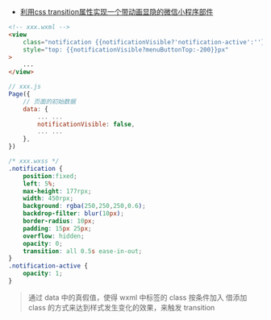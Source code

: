 - [利用css transition属性实现一个带动画显隐的微信小程序部件](https://blog.csdn.net/weixin_42338390/article/details/80643875)

```html
<!-- xxx.wxml -->
<view 
    class="notification {{notificationVisible?'notification-active':''}}"
    style="top: {{notificationVisible?menuButtonTop:-200}}px"
>
    ...
</view>
```

```js
// xxx.js
Page({
	// 页面的初始数据
	data: {
		... ...
		notificationVisible: false,
		... ...
	},
})
```

```css
/* xxx.wxss */
.notification {
    position:fixed;
    left: 5%;
    max-height: 177rpx;
    width: 450rpx;
    background: rgba(250,250,250,0.6);
	backdrop-filter: blur(10px);
    border-radius: 10px;
    padding: 15px 25px;
    overflow: hidden;
    opacity: 0;
    transition: all 0.5s ease-in-out;
}
.notification-active {
    opacity: 1;
}
```

> 通过 data 中的真假值，使得 wxml 中标签的 class 按条件加入
> 借添加 class 的方式来达到样式发生变化的效果，来触发 transition

